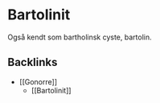 # Bartolinit
Også kendt som bartholinsk cyste, bartolin.

## Backlinks
* [[Gonorre]]
	* [[Bartolinit]]

<!-- #anki/tag/med/Infectious #anki/deck/Medicine #anki/tag/med/Gynecology -->

<!-- {BearID:387A7340-49F7-4135-982E-F0A84708DE72-97624-0000B3DDCE0A9433} -->
